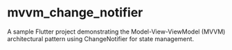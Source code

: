 # mvvm_change_notifier

A sample Flutter project demonstrating the Model-View-ViewModel (MVVM) architectural pattern using ChangeNotifier for state management.
